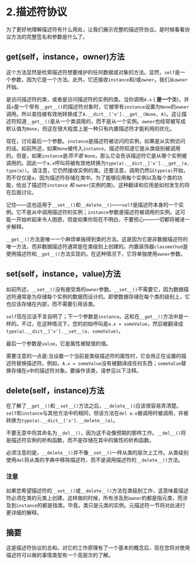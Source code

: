 # 2.描述符协议

为了更好地理解描述符有什么用处，让我们展示完整的描述符协议。是时候看看协议方法的完整签名和参数是什么了。

## __get__(self，instance，owner)方法

这个方法显然是检索描述符想要维护的任何数据或对象的方法。显然，`self`是一个参数，因为它是一个方法。此外，它还接收`instance`和/或`owner`。我们从`owner`开始。

是访问描述符的类，或者是访问描述符的实例的类。当你调用`A.x` ( **是一个**类)，并且`x`是一个带有`__get__()`的描述符对象时，它被带有`instance`设置为`None`的`owner`调用。所以查找被有效地转换成了`A.__dict__['x'].__get__(None, A)`。这让描述符知道`__get__()`是从一个类调用的，而不是从一个实例。`owner`也经常被写成默认值为`None`，但这在很大程度上是一种只有内置描述符才能利用的优化。

现在，讨论最后一个参数。`instance`是描述符被访问的实例，如果是从实例访问的话。如前所述，如果`None`被传入`instance`，描述符知道它是从类级别被调用的。但是，如果`instance`是*而不是* `None`，那么它会告诉描述符它是从哪个实例被调用的。因此一个`a.x`呼叫将被有效地转换为`type(a).__dict__['x'].__get__(a, type(a))`。请注意，它仍然接收实例的类。还要注意，调用仍然以`type(a)`开始，而不仅仅是`a`，因为描述符存储在类中。为了能够应用每个实例以及每个类的功能，给出了描述符`instance` *和* `owner`(实例的类)。这种翻译和应用是如何发生的将在后面讨论。

记住——这也适用于`__set__()`和`__delete__()`——`self`是描述符本身的一个实例。它不是从中调用描述符的实例；`instance`参数是描述符被调用的实例。这可能一开始听起来令人困惑，但是如果你现在不明白，不要担心——一切都将被进一步解释。

`__get__()`方法是唯一一个麻烦单独得到类的方法。这是因为它是非数据描述符的唯一方法，而非数据描述符通常是在类级别上创建的。内置装饰器`classmethod`是使用描述符和`__get__()`方法实现的。在这种情况下，它将单独使用`owner`参数。

## __set__(self，instance，value)方法

如前所述，`__set__()`没有接受类的`owner`参数。`__set__()`不需要它，因为数据描述符通常是为存储每个实例的数据而设计的。即使数据存储在每个类的级别上，它也应该存储在内部，而不需要引用该类。

`self`现在应该不言自明了；下一个参数是`instance`。这和在`__get__()`方法中是一样的。不过，在这种情况下，您的初始呼叫是`a.x = someValue`，然后被翻译成`type(a).__dict__['x'].__set__(a, someValue)`。

最后一个参数是`value`，它是属性被赋值的值。

需要注意的一点是:当设置一个当前是类级描述符的属性时，它会用正在设置的描述符替换描述符。例如，`A.x = someValue`没有被翻译成任何东西；`someValue`替换存储在`x`中的描述符对象。要操作该类，请参见以下注释。

## __delete__(self，instance)方法

在了解了`__get__()`和`__set__()`方法之后，`__delete__()`应该很容易弄清楚。`self`和`instance`与其他方法中的相同，但该方法在`del a.x`被调用时被调用，并被转换为`type(a).__dict__['x'].__delete__(a)`。

不要无意中将其命名为`__del__()`，因为这不会像预期的那样工作。`__del__()`将是描述符实例的析构函数，而不是存储在其中的属性的析构函数。

必须注意的是，`__delete__()`并不像`__set__()`一样从类的层次上工作。从类级别使用`del`将从类的字典中移除描述符，而不是调用描述符的`__delete__()`方法。

### 注意

如果您希望描述符的`__set__()`或`__delete__()`方法在类级别工作，这意味着描述符必须在类的元类上创建。这样做的时候，所有涉及到`owner`的都是指元类，而涉及到`instance`的都是指类。毕竟，类只是元类的实例。元描述符一节将对此进行更详细的解释。

## 摘要

这是描述符协议的总和。对它的工作原理有了一个基本的概念后，现在您将对使用描述符可以做的事情类型有一个高层次的了解。